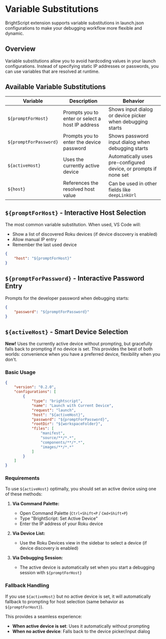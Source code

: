 # Variable Substitutions

BrightScript extension supports variable substitutions in launch.json configurations to make your debugging workflow more flexible and dynamic.

## Overview

Variable substitutions allow you to avoid hardcoding values in your launch configurations. Instead of specifying static IP addresses or passwords, you can use variables that are resolved at runtime.

## Available Variable Substitutions

| Variable | Description | Behavior |
|----------|-------------|----------|
| `${promptForHost}` | Prompts you to enter or select a host IP address | Shows input dialog or device picker when debugging starts |
| `${promptForPassword}` | Prompts you to enter the device password | Shows password input dialog when debugging starts |
| `${activeHost}` | Uses the currently active device | Automatically uses pre-configured device, or prompts if none set |
| `${host}` | References the resolved host value | Can be used in other fields like `deepLinkUrl` |

## `${promptForHost}` - Interactive Host Selection

The most common variable substitution. When used, VS Code will:
- Show a list of discovered Roku devices (if device discovery is enabled)
- Allow manual IP entry
- Remember the last used device

```json
{
    "host": "${promptForHost}"
}
```

## `${promptForPassword}` - Interactive Password Entry

Prompts for the developer password when debugging starts:

```json
{
    "password": "${promptForPassword}"
}
```

## `${activeHost}` - Smart Device Selection

**New!** Uses the currently active device without prompting, but gracefully falls back to prompting if no device is set. This provides the best of both worlds: convenience when you have a preferred device, flexibility when you don't.

### Basic Usage

```json
{
    "version": "0.2.0",
    "configurations": [
        {
            "type": "brightscript",
            "name": "Launch with Current Device",
            "request": "launch",
            "host": "${activeHost}",
            "password": "${promptForPassword}",
            "rootDir": "${workspaceFolder}",
            "files": [
                "manifest",
                "source/**/*.*",
                "components/**/*.*",
                "images/**/*.*"
            ]
        }
    ]
}
```

### Requirements

To use `${activeHost}` optimally, you should set an active device using one of these methods:

1. **Via Command Palette:**
   - Open Command Palette (`Ctrl+Shift+P` / `Cmd+Shift+P`)
   - Type "BrightScript: Set Active Device"
   - Enter the IP address of your Roku device

2. **Via Device List:**
   - Use the Roku Devices view in the sidebar to select a device (if device discovery is enabled)

3. **Via Debugging Session:**
   - The active device is automatically set when you start a debugging session with `${promptForHost}`

### Fallback Handling

If you use `${activeHost}` but no active device is set, it will automatically fallback to prompting for host selection (same behavior as `${promptForHost}`).

This provides a seamless experience:
- **When active device is set**: Uses it automatically without prompting
- **When no active device**: Falls back to the device picker/input dialog
